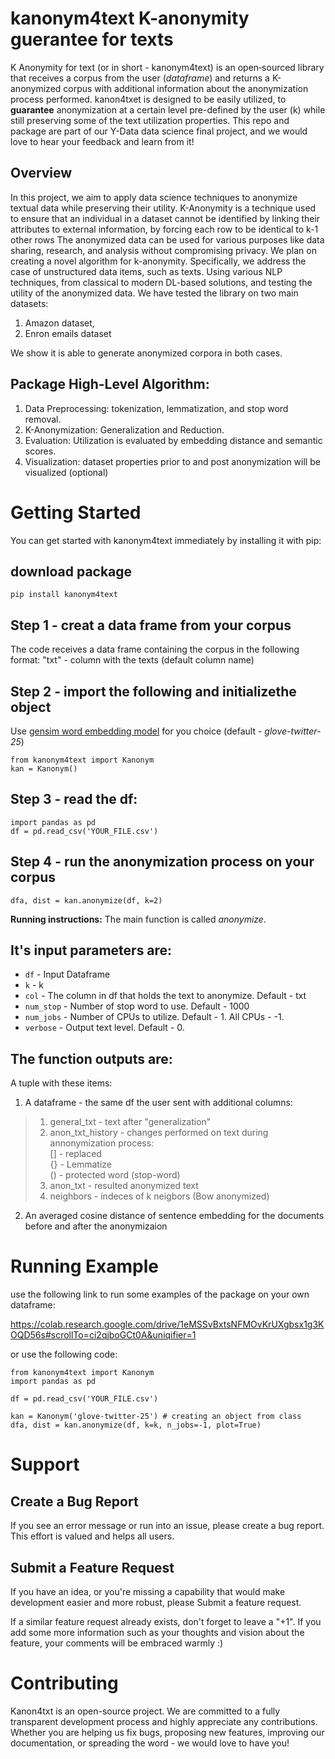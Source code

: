 # kanonym4text K-anonymity guerantee for texts



K Anonymity for text (or in short - kanonym4text) is an open‑sourced library that receives a corpus from the user (*dataframe*) and returns a K-anonymized corpus with additional information about the anonymization process performed.
kanon4txet is designed to be easily utilized, to **guarantee** anonymization at a certain level pre-defined by the user (k) while still preserving some of the text utilization properties. 
This repo and package are part of our Y-Data data science final project, and we would love to hear your feedback and learn from it!

## Overview
In this project, we aim to apply data science techniques to anonymize textual data while preserving their utility. K-Anonymity is a technique used to ensure that an individual in a dataset cannot be identified by linking their attributes to external information, by forcing each row to be identical to k-1 other rows The anonymized data can be used for various purposes like data sharing, research, and analysis without compromising privacy. We plan on creating a novel algorithm for k-anonymity. Specifically, we address the case of unstructured data items, such as texts. Using various NLP techniques, from classical to modern DL-based solutions, and testing the utility of the anonymized data.
We have tested the library on two main datasets:
1) Amazon dataset,
2) Enron emails dataset

We show it is able to generate anonymized corpora in both cases.

## Package High-Level Algorithm:

1) Data Preprocessing: tokenization, lemmatization, and stop word removal.
2) K-Anonymization: Generalization and Reduction.
3) Evaluation: Utilization is evaluated by embedding distance and semantic scores.
4) Visualization: dataset properties prior to and post anonymization will be visualized (optional)




# Getting Started
You can get started with kanonym4text immediately by installing it with pip:

## download package

```
pip install kanonym4text
```

## Step 1 - creat a data frame from your corpus
The code receives a data frame containing the corpus in the following format:
"txt" - column with the texts (default column name)

## Step 2 - import the following and initializethe object
Use [gensim word embedding model]([url](https://radimrehurek.com/gensim/models/word2vec.html#pretrained-models)) for you choice (default - *glove-twitter-25*) 
```
from kanonym4text import Kanonym
kan = Kanonym()
```

## Step 3 - read the df:
```
import pandas as pd
df = pd.read_csv('YOUR_FILE.csv')
```

## Step 4 -  run the anonymization process on your corpus
```
dfa, dist = kan.anonymize(df, k=2)
```

**Running instructions:**
The main function is called *anonymize*. 

It's input parameters are:
---------------------------

* `df` - Input Dataframe
* `k` - k
* `col` - The column in df that holds the text to anonymize. Default - txt
* `num_stop` - Number of stop word to use. Default - 1000
* `num_jobs` - Number of CPUs to utilize. Default - 1. All CPUs - -1.
* `verbose` - Output text level. Default - 0.

The function outputs are:    
---------------------------
A tuple with these items:
1. A dataframe - the same df the user sent with additional columns:
> 1. general_txt - text after "generalization"
> 2. anon_txt_history - changes performed on text during annonymization process:    
>       [] - replaced     
>       {} - Lemmatize     
>       () - protected word (stop-word)     
> 3. anon_txt - resulted anonymized text
> 4. neighbors - indeces of k neigbors (Bow anonymized)

2. An averaged cosine distance of sentence embedding for the documents before and after the anonymizaion

# Running Example

use the following link to run some examples of the package on your own dataframe:

https://colab.research.google.com/drive/1eMSSvBxtsNFMOvKrUXgbsx1g3KOQD56s#scrollTo=ci2qjboGCt0A&uniqifier=1

or use the following code:
```
from kanonym4text import Kanonym
import pandas as pd

df = pd.read_csv('YOUR_FILE.csv')

kan = Kanonym('glove-twitter-25') # creating an object from class
dfa, dist = kan.anonymize(df, k=k, n_jobs=-1, plot=True)
```

# Support

## Create a Bug Report
If you see an error message or run into an issue, please create a bug report. This effort is valued and helps all users.

## Submit a Feature Request
If you have an idea, or you're missing a capability that would make development easier and more robust, please Submit a feature request.

If a similar feature request already exists, don't forget to leave a "+1". If you add some more information such as your thoughts and vision about the feature, your comments will be embraced warmly :)

# Contributing

Kanon4txt is an open-source project. We are committed to a fully transparent development process and highly appreciate any contributions. Whether you are helping us fix bugs, proposing new features, improving our documentation, or spreading the word - we would love to have you!




